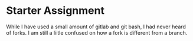 # Starter Assignment

While I have used a small amount of gitlab and git bash, I had never heard of forks. I am still a liitle confused on how a fork is different from a branch.
